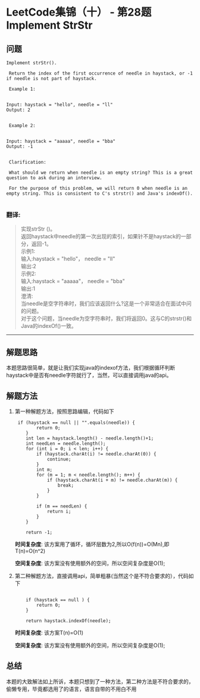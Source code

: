 # LeetCode集锦（十） - 第28题 Implement StrStr

## 问题

```
Implement strStr().

 Return the index of the first occurrence of needle in haystack, or -1 if needle is not part of haystack.

 Example 1:


Input: haystack = "hello", needle = "ll"
Output: 2


 Example 2:


Input: haystack = "aaaaa", needle = "bba"
Output: -1


 Clarification:

 What should we return when needle is an empty string? This is a great question to ask during an interview.

 For the purpose of this problem, we will return 0 when needle is an empty string. This is consistent to C's strstr() and Java's indexOf().


```
### 翻译:
> 实现strStr ()。  
> 返回haystack中needle的第一次出现的索引，如果针不是haystack的一部分，返回-1。  
> 示例1:  
> 输入:haystack = "hello"， needle = "ll"  
> 输出:2  
> 示例2:  
> 输入:haystack = "aaaaa"， needle = "bba"  
> 输出:1  
> 澄清:  
> 当needle是空字符串时，我们应该返回什么?这是一个非常适合在面试中问的问题。  
> 对于这个问题，当needle为空字符串时，我们将返回0。这与C的strstr()和Java的indexOf()一致。

---
## 解题思路
本题思路很简单，就是让我们实现java的indexof方法，我们根据循环判断haystack中是否有needle字符就行了，当然，可以直接调用java的api。

## 解题方法
1. 第一种解题方法，按照思路编辑，代码如下
    ```
     if (haystack == null || "".equals(needle)) {
            return 0;
        }
        int len = haystack.length() - needle.length()+1;
        int needLen = needle.length();
        for (int i = 0; i < len; i++) {
            if (haystack.charAt(i) != needle.charAt(0)) {
                continue;
            }
            int m;
            for (m = 1; m < needle.length(); m++) {
                if (haystack.charAt(i + m) != needle.charAt(m)) {
                    break;
                }
            }

            if (m == needLen) {
                return i;
            }
        }

        return -1;
    ```
    __时间复杂度__:
    该方案用了循环，循环层数为2,所以O(f(n))=O(Mn),即T(n)=O(n^2)

    __空间复杂度__:
    该方案没有使用额外的空间，所以空间复杂度是O(1);

2. 第二种解题方法，直接调用api，简单粗暴(当然这个是不符合要求的），代码如下
    ```
    
        if (haystack == null ) {
            return 0;
        }

        return haystack.indexOf(needle);
    ```
    __时间复杂度__:
    该方案T(n)=O(1)

    __空间复杂度__:
    该方案没有使用额外的空间，所以空间复杂度是O(1);

## 总结
本题的大致解法如上所诉，本题只想到了一种方法，第二种方法是不符合要求的，偷懒专用，毕竟都选用了的语言，语言自带的不用白不用